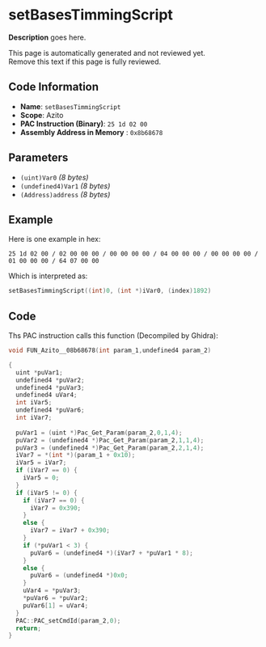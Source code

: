 # setBasesTimmingScript

**Description** goes here.

This page is automatically generated and not reviewed yet.<br>Remove this text if this page is fully reviewed.

## Code Information

- **Name**: `setBasesTimmingScript`
- **Scope**: Azito
- **PAC Instruction (Binary)**: `25 1d 02 00`
- **Assembly Address in Memory** : `0x8b68678`

## Parameters

- `(uint)Var0` *(8 bytes)*
- `(undefined4)Var1` *(8 bytes)*
- `(Address)address` *(8 bytes)*

## Example

Here is one example in hex:

```25 1d 02 00 / 02 00 00 00 / 00 00 00 00 / 04 00 00 00 / 00 00 00 00 / 01 00 00 00 / 64 07 00 00```

Which is interpreted as:

```c
setBasesTimmingScript((int)0, (int *)iVar0, (index)1892)
```

## Code

Ths PAC instruction calls this function (Decompiled by Ghidra):

```c
void FUN_Azito__08b68678(int param_1,undefined4 param_2)

{
  uint *puVar1;
  undefined4 *puVar2;
  undefined4 *puVar3;
  undefined4 uVar4;
  int iVar5;
  undefined4 *puVar6;
  int iVar7;
  
  puVar1 = (uint *)Pac_Get_Param(param_2,0,1,4);
  puVar2 = (undefined4 *)Pac_Get_Param(param_2,1,1,4);
  puVar3 = (undefined4 *)Pac_Get_Param(param_2,2,1,4);
  iVar7 = *(int *)(param_1 + 0x10);
  iVar5 = iVar7;
  if (iVar7 == 0) {
    iVar5 = 0;
  }
  if (iVar5 != 0) {
    if (iVar7 == 0) {
      iVar7 = 0x390;
    }
    else {
      iVar7 = iVar7 + 0x390;
    }
    if (*puVar1 < 3) {
      puVar6 = (undefined4 *)(iVar7 + *puVar1 * 8);
    }
    else {
      puVar6 = (undefined4 *)0x0;
    }
    uVar4 = *puVar3;
    *puVar6 = *puVar2;
    puVar6[1] = uVar4;
  }
  PAC::PAC_setCmdId(param_2,0);
  return;
}
```

